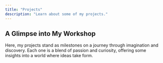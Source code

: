 ```yaml
---
title: "Projects"
description: "Learn about some of my projects."
---
```


A Glimpse into My Workshop
---
Here, my projects stand as milestones on a journey through imagination and discovery. Each one is a blend of passion and curiosity, offering some insights into a world where ideas take form.